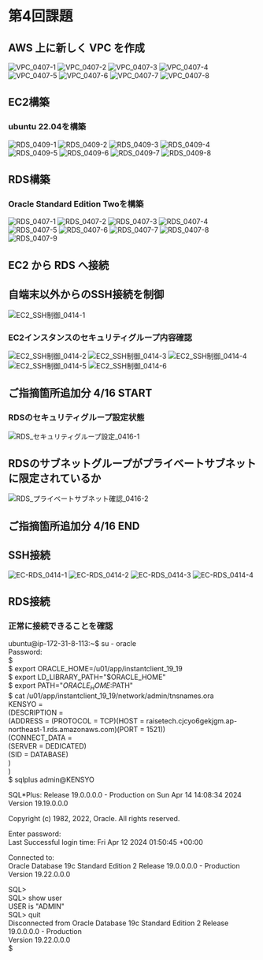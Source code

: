 # 第4回課題

## AWS 上に新しく VPC を作成
![VPC_0407-1](/VPC_0407-1.PNG)
![VPC_0407-2](/VPC_0407-2.PNG)
![VPC_0407-3](/VPC_0407-3.PNG)
![VPC_0407-4](/VPC_0407-4.PNG)
![VPC_0407-5](/VPC_0407-5.PNG)
![VPC_0407-6](/VPC_0407-6.PNG)
![VPC_0407-7](/VPC_0407-7.PNG)
![VPC_0407-8](/VPC_0407-8.PNG)

## EC2構築
### ubuntu 22.04を構築
![RDS_0409-1](/RDS_0409-1.PNG)
![RDS_0409-2](/RDS_0409-2.PNG)
![RDS_0409-3](/RDS_0409-3.PNG)
![RDS_0409-4](/RDS_0409-4.PNG)
![RDS_0409-5](/RDS_0409-5.PNG)
![RDS_0409-6](/RDS_0409-6.PNG)
![RDS_0409-7](/RDS_0409-7.PNG)
![RDS_0409-8](/RDS_0409-8.PNG)

## RDS構築
### Oracle Standard Edition Twoを構築
![RDS_0407-1](/RDS_0407-1.PNG)
![RDS_0407-2](/RDS_0407-2.PNG)
![RDS_0407-3](/RDS_0407-3.PNG)
![RDS_0407-4](/RDS_0407-4.PNG)
![RDS_0407-5](/RDS_0407-5.PNG)
![RDS_0407-6](/RDS_0407-6.PNG)
![RDS_0407-7](/RDS_0407-7.PNG)
![RDS_0407-8](/RDS_0407-8.PNG)
![RDS_0407-9](/RDS_0407-9.PNG)

## EC2 から RDS へ接続
## 自端末以外からのSSH接続を制御
![EC2_SSH制御_0414-1](/EC2_SSH制御_0414-1.PNG)
### EC2インスタンスのセキュリティグループ内容確認
![EC2_SSH制御_0414-2](/EC2_SSH制御_0414-2.PNG)
![EC2_SSH制御_0414-3](/EC2_SSH制御_0414-3.PNG)
![EC2_SSH制御_0414-4](/EC2_SSH制御_0414-4.PNG)
![EC2_SSH制御_0414-5](/EC2_SSH制御_0414-5.PNG)
![EC2_SSH制御_0414-6](/EC2_SSH制御_0414-6.PNG)

## ご指摘箇所追加分 4/16 START
### RDSのセキュリティグループ設定状態
![RDS_セキュリティグループ設定_0416-1](/RDS_セキュリティグループ設定_0416-1.PNG)

## RDSのサブネットグループがプライベートサブネットに限定されているか
![RDS_プライベートサブネット確認_0416-2](/RDS_プライベートサブネット確認_0416-2.PNG)
## ご指摘箇所追加分 4/16 END

## SSH接続
![EC-RDS_0414-1](/EC-RDS_0414-1.PNG)
![EC-RDS_0414-2](/EC-RDS_0414-2.PNG)
![EC-RDS_0414-3](/EC-RDS_0414-3.PNG)
![EC-RDS_0414-4](/EC-RDS_0414-4.PNG)

## RDS接続
### 正常に接続できることを確認
ubuntu@ip-172-31-8-113:~$ su - oracle  
Password:  
$  
$ export ORACLE_HOME=/u01/app/instantclient_19_19  
$ export LD_LIBRARY_PATH="$ORACLE_HOME"  
$ export PATH="$ORACLE_HOME:$PATH"  
$ cat /u01/app/instantclient_19_19/network/admin/tnsnames.ora  
KENSYO =  
  (DESCRIPTION =  
    (ADDRESS = (PROTOCOL = TCP)(HOST = raisetech.cjcyo6gekjgm.ap-northeast-1.rds.amazonaws.com)(PORT = 1521))  
    (CONNECT_DATA =  
      (SERVER = DEDICATED)  
      (SID = DATABASE)  
    )  
  )  
$ sqlplus admin@KENSYO  
  
SQL*Plus: Release 19.0.0.0.0 - Production on Sun Apr 14 14:08:34 2024  
Version 19.19.0.0.0  
  
Copyright (c) 1982, 2022, Oracle.  All rights reserved.  
  
Enter password:  
Last Successful login time: Fri Apr 12 2024 01:50:45 +00:00  
  
Connected to:  
Oracle Database 19c Standard Edition 2 Release 19.0.0.0.0 - Production  
Version 19.22.0.0.0  
  
SQL>  
SQL> show user  
USER is "ADMIN"  
SQL> quit  
Disconnected from Oracle Database 19c Standard Edition 2 Release 19.0.0.0.0 - Production  
Version 19.22.0.0.0  
$
